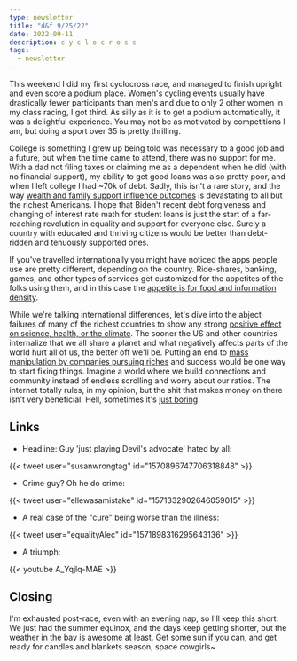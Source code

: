 ```yaml
---
type: newsletter
title: "d&f 9/25/22"
date: 2022-09-11
description: c y c l o c r o s s
tags:
  - newsletter
---
```


This weekend I did my first cyclocross race, and managed to finish upright and even score a podium place. Women's cycling events usually have drastically fewer participants than men's and due to only 2 other women in my class racing, I got third. As silly as it is to get a podium automatically, it was a delightful experience. You may not be as motivated by competitions I am, but doing a sport over 35 is pretty thrilling.

College is something I grew up being told was necessary to a good job and a future, but when the time came to attend, there was no support for me. With a dad not filing taxes or claiming me as a dependent when he did (with no financial support), my ability to get good loans was also pretty poor, and when I left college I had ~70k of debt. Sadly, this isn't a rare story, and the way [wealth and family support influence outcomes](https://annehelen.substack.com/p/wealth-is-the-missing-piece) is devastating to all but the richest Americans. I hope that Biden't recent debt forgiveness and changing of interest rate math for student loans is just the start of a far-reaching revolution in equality and support for everyone else. Surely a country with educated and thriving citizens would be better than debt-ridden and tenuously supported ones.

If you've travelled internationally you might have noticed the apps people use are pretty different, depending on the country. Ride-shares, banking, games, and other types of services get customized for the appetites of the folks using them, and in this case the [appetite is for food and information density](https://technode.com/2020/11/27/how-a-chinese-food-delivery-app-is-gambling-on-nostalgia/). 

While we're talking international differences, let's dive into the abject failures of many of the richest countries to show any strong [positive effect on science, health, or the climate](https://index.goodcountry.org/). The sooner the US and other countries internalize that we all share a planet and what negatively affects parts of the world hurt all of us, the better off we'll be. Putting an end to [mass manipulation by companies pursuing riches](https://www.newyorker.com/culture/infinite-scroll/the-age-of-algorithmic-anxiety) and success would be one way to start fixing things. Imagine a world where we build connections and community instead of endless scrolling and worry about our ratios. The internet totally rules, in my opinion, but the shit that makes money on there isn't very beneficial. Hell, sometimes it's [just boring](https://www.theverge.com/2022/9/22/23365781/tiktok-youtube-bootleg-ratio-social-platforms-original-content).

## Links

- Headline: Guy 'just playing Devil's advocate' hated by all:

{{< tweet user="susanwrongtag" id="1570896747706318848" >}}

- Crime guy? Oh he do crime:

{{< tweet user="ellewasamistake" id="1571332902646059015" >}}

- A real case of the "cure" being worse than the illness:

{{< tweet user="equalityAlec" id="1571898316295643136" >}}

- A triumph:

{{< youtube A_Yqjlq-MAE >}}

## Closing

I'm exhausted post-race, even with an evening nap, so I'll keep this short. We just had the summer equinox, and the days keep getting shorter, but the weather in the bay is awesome at least. Get some sun if you can, and get ready for candles and blankets season, space cowgirls~